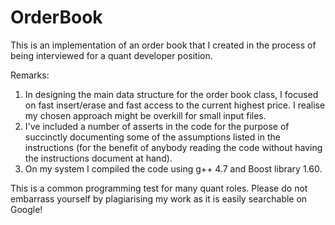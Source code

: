 # OrderBook

This is an implementation of an order book that I created in the process of being interviewed for a quant developer position.

Remarks:
1) In designing the main data structure for the order book class, I focused on fast insert/erase and fast access to the current highest price.  I realise my chosen approach might be overkill for small input files.
2) I've included a number of asserts in the code for the purpose of succinctly documenting some of the assumptions listed in the instructions (for the benefit of anybody reading the code without having the instructions document at hand).
3) On my system I compiled the code using g++ 4.7 and Boost library 1.60.

This is a common programming test for many quant roles.  Please do not embarrass yourself by plagiarising my work as it is easily searchable on Google!
